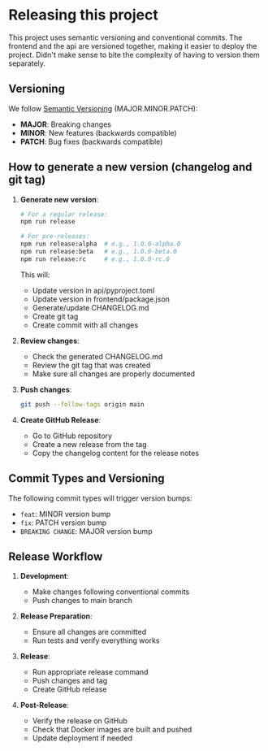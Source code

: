 # Releasing this project

This project uses semantic versioning and conventional commits.
The frontend and the api are versioned together, making it easier to deploy the project. Didn't make sense to bite the complexity of having to version them separately.

## Versioning

We follow [Semantic Versioning](https://semver.org/) (MAJOR.MINOR.PATCH):

- **MAJOR**: Breaking changes
- **MINOR**: New features (backwards compatible)
- **PATCH**: Bug fixes (backwards compatible)

## How to generate a new version (changelog and git tag)

1. **Generate new version**:
   ```bash
   # For a regular release:
   npm run release

   # For pre-releases:
   npm run release:alpha  # e.g., 1.0.0-alpha.0
   npm run release:beta   # e.g., 1.0.0-beta.0
   npm run release:rc     # e.g., 1.0.0-rc.0
   ```

   This will:
   - Update version in api/pyproject.toml
   - Update version in frontend/package.json
   - Generate/update CHANGELOG.md
   - Create git tag
   - Create commit with all changes

2. **Review changes**:
   - Check the generated CHANGELOG.md
   - Review the git tag that was created
   - Make sure all changes are properly documented

3. **Push changes**:
   ```bash
   git push --follow-tags origin main
   ```

4. **Create GitHub Release**:
   - Go to GitHub repository
   - Create a new release from the tag
   - Copy the changelog content for the release notes

## Commit Types and Versioning

The following commit types will trigger version bumps:

- `feat`: MINOR version bump
- `fix`: PATCH version bump
- `BREAKING CHANGE`: MAJOR version bump

## Release Workflow

1. **Development**:
   - Make changes following conventional commits
   - Push changes to main branch

2. **Release Preparation**:
   - Ensure all changes are committed
   - Run tests and verify everything works

3. **Release**:
   - Run appropriate release command
   - Push changes and tag
   - Create GitHub release

4. **Post-Release**:
   - Verify the release on GitHub
   - Check that Docker images are built and pushed
   - Update deployment if needed
